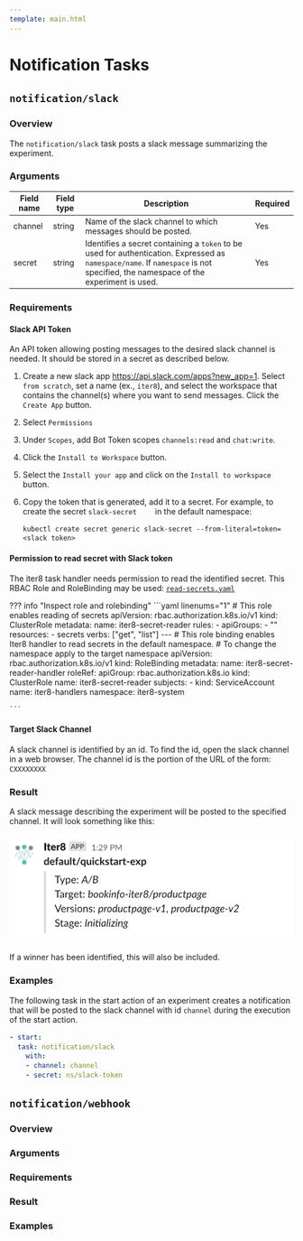 ```yaml
---
template: main.html
---
```


# Notification Tasks

## `notification/slack`

### Overview

The `notification/slack` task posts a slack message summarizing the experiment.

### Arguments

| Field name | Field type | Description | Required |
| ----- | ---- | ----------- | -------- |
| channel | string | Name of the slack channel to which messages should be posted. | Yes |
| secret | string | Identifies a secret containing a `token` to be used for authentication.  Expressed as `namespace/name`. If `namespace` is not specified, the namespace of the experiment is used. | Yes |

### Requirements

#### Slack API Token

An API token allowing posting messages to the desired slack channel is needed. It should be stored in a secret as described below.

1. Create a new slack app https://api.slack.com/apps?new_app=1. Select `from scratch`, set a name (ex., `iter8`), and select the workspace that contains the channel(s) where you want to send messages. Click the `Create App` button.
2. Select `Permissions`
3. Under `Scopes`, add Bot Token scopes `channels:read` and `chat:write`.
4. Click the `Install to Workspace` button.
5. Select the `Install your app` and click on the `Install to workspace` button.
6. Copy the token that is generated, add it to a secret. For example, to create the secret `slack-secret    ` in the default namespace:

    ```shell
    kubectl create secret generic slack-secret --from-literal=token=<slack token>
    ```

#### Permission to read secret with Slack token

The iter8 task handler needs permission to read the identified secret. This RBAC Role and RoleBinding may be used: [`read-secrets.yaml`](https://raw.githubusercontent.com/iter8-tools/iter8/master/samples/tasks/rbac/read-secrets.yaml)

??? info "Inspect role and rolebinding"
    ```yaml linenums="1"
        # This role enables reading of secrets
        apiVersion: rbac.authorization.k8s.io/v1
        kind: ClusterRole
        metadata:
        name: iter8-secret-reader
        rules:
        - apiGroups:
        - ""
        resources:
        - secrets
        verbs: ["get", "list"]
        ---
        # This role binding enables Iter8 handler to read secrets in the default namespace.
        # To change the namespace apply to the target namespace
        apiVersion: rbac.authorization.k8s.io/v1
        kind: RoleBinding
        metadata:
        name: iter8-secret-reader-handler
        roleRef:
        apiGroup: rbac.authorization.k8s.io
        kind: ClusterRole
        name: iter8-secret-reader
        subjects:
        - kind: ServiceAccount
        name: iter8-handlers
        namespace: iter8-system

    ```

#### Target Slack Channel

A slack channel is identified by an id. To find the id, open the slack channel in a web browser. The channel id is the portion of the URL of the form: `CXXXXXXXX`

### Result

A slack message describing the experiment will be posted to the specified channel. It will look something like this:

![Sample slack notificiation](../../images/slack-notification.png)

If a winner has been identified, this will also be included.

### Examples

The following task in the start action of an experiment creates a notification that will be posted to the slack channel with id `channel` during the execution of the start action.

```yaml
- start:
  task: notification/slack
    with:
    - channel: channel
    - secret: ns/slack-token
```

<!-- -->
## `notification/webhook`

### Overview

### Arguments

### Requirements

### Result

### Examples
<!--  -->
